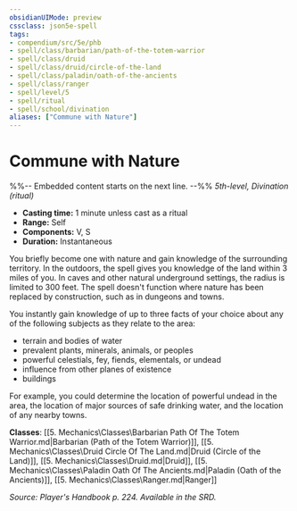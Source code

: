 ```yaml
---
obsidianUIMode: preview
cssclass: json5e-spell
tags:
- compendium/src/5e/phb
- spell/class/barbarian/path-of-the-totem-warrior
- spell/class/druid
- spell/class/druid/circle-of-the-land
- spell/class/paladin/oath-of-the-ancients
- spell/class/ranger
- spell/level/5
- spell/ritual
- spell/school/divination
aliases: ["Commune with Nature"]
---
```

# Commune with Nature
%%-- Embedded content starts on the next line. --%%
*5th-level, Divination (ritual)*  

- **Casting time:** 1 minute unless cast as a ritual
- **Range:** Self
- **Components:** V, S
- **Duration:** Instantaneous

You briefly become one with nature and gain knowledge of the surrounding territory. In the outdoors, the spell gives you knowledge of the land within 3 miles of you. In caves and other natural underground settings, the radius is limited to 300 feet. The spell doesn't function where nature has been replaced by construction, such as in dungeons and towns.

You instantly gain knowledge of up to three facts of your choice about any of the following subjects as they relate to the area:

- terrain and bodies of water  
- prevalent plants, minerals, animals, or peoples  
- powerful celestials, fey, fiends, elementals, or undead  
- influence from other planes of existence  
- buildings  

For example, you could determine the location of powerful undead in the area, the location of major sources of safe drinking water, and the location of any nearby towns.

**Classes**: [[5. Mechanics\Classes\Barbarian Path Of The Totem Warrior.md|Barbarian (Path of the Totem Warrior)]], [[5. Mechanics\Classes\Druid Circle Of The Land.md|Druid (Circle of the Land)]], [[5. Mechanics\Classes\Druid.md|Druid]], [[5. Mechanics\Classes\Paladin Oath Of The Ancients.md|Paladin (Oath of the Ancients)]], [[5. Mechanics\Classes\Ranger.md|Ranger]]

*Source: Player's Handbook p. 224. Available in the SRD.*